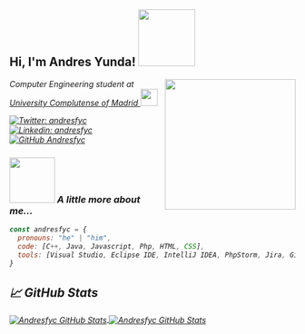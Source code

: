 
<h2> Hi, I'm Andres Yunda! <img src="https://media.giphy.com/media/MBTl5FKAmwwoBwTQjk/giphy.gif" width="100"></h2>
<img align='right' src="https://media.giphy.com/media/4LyuXYeyaApotBuTfZ/giphy.gif" width="230">
<p><em>Computer Engineering student at <a href="https://www.ucm.es">University Complutense of Madrid  </a><img src="https://media.giphy.com/media/WFZvB7VIXBgiz3oDXE/giphy.gif" width="30">

[![Twitter: andresfyc](https://img.shields.io/twitter/follow/andresfyc?style=social)](https://twitter.com/andresfyc)
[![Linkedin: andresfyc](https://img.shields.io/badge/-andresfyc-blue?style=flat-square&logo=Linkedin&logoColor=white&link=https://www.linkedin.com/in/andresfyc/)](https://www.linkedin.com/in/andresfyc/)
[![GitHub Andresfyc](https://img.shields.io/github/followers/Andresfyc?label=follow&style=social)](https://github.com/Andresfyc)


### <img src="https://media.giphy.com/media/MBTl5FKAmwwoBwTQjk/giphy.gif" width="80"> A little more about me...  

```javascript
const andresfyc = {
  pronouns: "he" | "him",
  code: [C++, Java, Javascript, Php, HTML, CSS],
  tools: [Visual Studio, Eclipse IDE, IntelliJ IDEA, PhpStorm, Jira, GitHub],
}
```


##  &#x1f4c8; GitHub Stats

<a href="https://github.com/Andresfyc/Andresfyc">
  <img align="center" src="https://github-readme-stats.vercel.app/api/top-langs/?username=Andresfyc&layout=compact&show_icons=true&theme=tokyonight" alt="Andresfyc GitHub Stats" />
</a>

<a href="https://github.com/Andresfyc/Andresfyc">
  <img align="center" src="https://github-readme-stats.vercel.app/api?username=Andresfyc&show_icons=true&theme=tokyonight" alt="Andresfyc GitHub Stats" />
</a>


